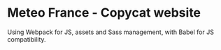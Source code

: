 # Meteo France  - Copycat website

Using Webpack for JS, assets and Sass management, with Babel for JS compatibility.
